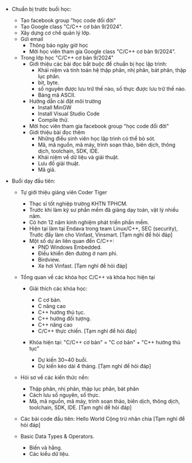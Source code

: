 - Chuẩn bị trước buổi học:
    - Tạo facebook group "học code đổi đời"
    - Tạo Google class "C/C++ cơ bản 9/2024".
    - Xây dựng cơ chế quản lý lớp.
    - Gửi email
        + Thông báo ngày giờ học
        + Mời học viên tham gia Google class "C/C++ cơ bản 9/2024".
    - Trong lớp học "C/C++ cơ bản 9/2024"
        + Giới thiệu các bài đọc bắt buộc để chuẩn bị học lập trình:
            + Khái niệm và tính toán hệ thập phân, nhị phân, bát phân, thập lục phân.
            + bit, byte.
            + số nguyên được lưu trữ thế nào, số thực được lưu trữ thế nào.
            + Bảng mã ASCII.
        + Hướng dẫn cài đặt môi trường
            + Install MinGW
            + Install Visual Studio Code
            + Compile thử.
        + Mời học viên tham gia facebook group "học code đổi đời"
        + Giới thiệu bài đọc thêm
            + Những điều sinh viên học lập trình có thể bỏ sót.
            + Mã, mã nguồn, mã máy, trình soạn thảo, biên dịch, thông dịch, toolchain, SDK, IDE.
            + Khái niệm về dữ liệu và giải thuật.
            + Lưu đồ giải thuật.
            + Mã giả.



- Buổi dạy đầu tiên:
    - Tự giới thiệu giảng viên Coder Tiger
        + Thạc sĩ tốt nghiệp trường KHTN TPHCM.
        + Trước khi làm kỹ sư phần mềm đã giảng dạy toán, vật lý nhiều năm.
        + Có hơn 12 năm kinh nghiệm phát triển phần mềm.
        + Hiện tại làm tại Endava trong team Linux/C++, SEC (security), Trước đấy làm cho Vinfast, Vinsmart.
        [Tạm nghỉ để hỏi đáp]
        + Một số dự án liên quan đến C/C++:
            - PND Windows Embedded.
            - Điều khiển đèn đường ở nam phi.
            - Birdview.
            - Xe hơi Vinfast.
        [Tạm nghỉ để hỏi đáp]

    - Tổng quan về các khóa học C/C++ và khóa học hiện tại
        + Giải thích các khóa học:
            + C cơ bản.
            + C nâng cao
            + C++ hướng thủ tục.
            + C++ hướng đối tượng.
            + C++ nâng cao
            + C/C++ thực chiến.
        [Tạm nghỉ để hỏi đáp]

        + Khóa hiện tại: "C/C++ cơ bản"  = "C cơ bản" + "C++ hướng thủ tục"
            - Dự kiến 30~40 buổi.
            - Dự kiến kéo dài 4 tháng.
        [Tạm nghỉ để hỏi đáp]

    - Hỏi sơ về các kiến thức nền:
        + Thập phân, nhị phân, thập lục phân, bát phân
        + Cách lưu số nguyên, số thực.
        + Mã, mã nguồn, mã máy, trình soạn thảo, biên dịch, thông dịch, toolchain, SDK, IDE.
        [Tạm nghỉ để hỏi đáp]

    - Các bài code đầu tiên:
        Hello World
        Cộng trừ nhân chia
        [Tạm nghỉ để hỏi đáp]

    - Basic Data Types & Operators.
        - Biến và hằng.
        - Các kiểu dữ liệu.